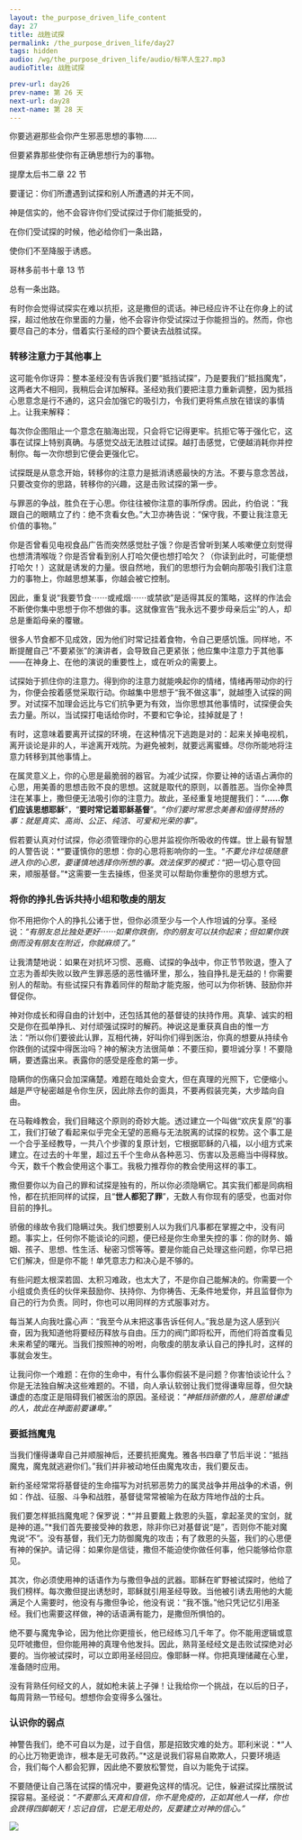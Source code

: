 ```yaml
---
layout: the_purpose_driven_life_content
day: 27
title: 战胜试探
permalink: /the_purpose_driven_life/day27
tags: hidden
audio: /wg/the_purpose_driven_life/audio/标竿人生27.mp3
audioTitle: 战胜试探

prev-url: day26
prev-name: 第 26 天
next-url: day28
next-name: 第 28 天
---
```


<div class="center script poem">
<p>你要逃避那些会你产生邪恶思想的事物……</p>
<p>但要紧靠那些使你有正确思想行为的事物。</p>
<p class="sp-verse">提摩太后书二章 22 节</p>
</div>
<div class="center script poem">
<p>要谨记：你们所遭遇到试探和别人所遭遇的并无不同，</p>
<p>神是信实的，他不会容许你们受试探过于你们能抵受的，</p>
<p>在你们受试探的时候，他必给你们一条出路，</p>
<p>使你们不至降服于诱惑。</p>
<p>哥林多前书十章 13 节</p>
</div>
<p class="first">总有一条出路。</p>

有时你会觉得试探实在难以抗拒，这是撒但的谎话。神已经应许不让在你身上的试探，超过他放在你里面的力量，他不会容许你受试探过于你能担当的。然而，你也要尽自己的本分，借着实行圣经的四个要诀去战胜试探。

### 转移注意力于其他事上

这可能令你讶异：整本圣经没有告诉我们要“抵挡试探”，乃是要我们“抵挡魔鬼”，这两者大不相同，我稍后会详加解释。圣经劝我们要把注意力重新调整，因为抵挡心思意念是行不通的，这只会加强它的吸引力，令我们更将焦点放在错误的事情上。让我来解释：

每次你企图阻止一个意念在脑海出现，只会将它记得更牢。抗拒它等于强化它，这事在试探上特别真确。与感觉交战无法胜过试探。越打击感觉，它便越消耗你并控制你。每一次你想到它便会更强化它。

试探既是从意念开始，转移你的注意力是抵消诱惑最快的方法。不要与意念苦战，只要改变你的思路，转移你的兴趣，这是击败试探的第一步。

与罪恶的争战，胜负在于心思。你往往被你注意的事所俘虏。因此，约伯说：“我跟自己的眼睛立了约：绝不贪看女色。”大卫亦祷告说：“保守我，不要让我注意无价值的事物。”

你是否曾看见电视食品广告而突然感觉肚子饿？你是否曾听到某人咳嗽便立刻觉得也想清清喉咙？你是否曾看到别人打哈欠便也想打哈欠？（你读到此时，可能便想打哈欠！）这就是诱发的力量。很自然地，我们的思想行为会朝向那吸引我们注意力的事物上，你越思想某事，你越会被它控制。

因此，重复说“我要节食⋯⋯或戒烟⋯⋯或禁欲”是适得其反的策略，这样的作法会不断使你集中思想于你不想做的事。这就像宣告“我永远不要步母亲后尘”的人，却总是重蹈母亲的覆辙。

很多人节食都不见成效，因为他们时常记挂着食物，令自己更感饥饿。同样地，不断提醒自己“不要紧张”的演讲者，会导致自己更紧张；他应集中注意力于其他事——在神身上、在他的演说的重要性上，或在听众的需要上。

试探始于抓住你的注意力。得到你的注意力就能唤起你的情绪，情绪再带动你的行为，你便会按着感觉采取行动。你越集中思想于“我不做这事”，就越堕入试探的网罗。对试探不加理会远比与它们抗争更为有效，当你思想其他事情时，试探便会失去力量。所以，当试探打电话给你时，不要和它争论，挂掉就是了！

有时，这意味着要离开试探的环境，在这种情况下逃跑是对的：起来关掉电视机，离开谈论是非的人，半途离开戏院。为避免被刺，就要远离蜜蜂。尽你所能地将注意力转移到其他事情上。

在属灵意义上，你的心思是最脆弱的器官。为减少试探，你要让神的话语占满你的心思，用美善的思想击败不良的思想。这就是取代的原则，以善胜恶。当你全神贯注在某事上，撒但便无法吸引你的注意力。故此，圣经重复地提醒我们：“**……你们应该思想耶稣**”，“**要时常记着耶稣基督**”。*“你们要时常思念美善和值得赞扬的事：就是真实、高尚、公正、纯洁、可爱和光荣的事”。*

假若要认真对付试探，你必须管理你的心思并监视你所吸收的传媒。世上最有智慧的人警告说：*“要谨慎你的思想：你的心思将影响你的一生。“*不要允许垃圾随意进入你的心思，要谨慎地选择你所想的事。效法保罗的模式：*“把一切心意夺回来，顺服基督。”*这需要一生去操练，但圣灵可以帮助你重整你的思想方式。

### 将你的挣扎告诉共持小组和敬虔的朋友

你不用把你个人的挣扎公诸于世，但你必须至少与一个人作坦诚的分享。圣经说：*“有朋友总比独处更好⋯⋯如果你跌倒，你的朋友可以扶你起来；但如果你跌倒而没有朋友在附近，你就麻烦了。”*

让我清楚地说：如果在对抗坏习惯、恶瘾、试探的争战中，你正节节败退，堕入了立志为善却失败以致产生罪恶感的恶性循环里，那么，独自挣扎是无益的！你需要别人的帮助。有些试探只有靠着同伴的帮助才能克服，他可以为你祈铸、鼓励你并督促你。

神对你成长和得自由的计划中，还包括其他的基督徒的扶持作用。真挚、诚实的相交是你在孤单挣扎、对付顽强试探时的解药。神说这是重获真自由的惟一方法：“所以你们要彼此认罪，互相代祷，好叫你们得到医治，你真的想要从持续令你跌倒的试探中得医治吗？神的解決方法很简单：不要压抑，要坦诚分享！不要隐瞒，要透露出来。表露你的感受是痊愈的第一步。

隐瞒你的伤痛只会加深痛楚。难题在暗处会变大，但在真理的光照下，它便缩小。越是严守秘密越是令你生厌，因此除去你的面具，不要再假装完美，大步踏向自由。

在马鞍峰教会，我们目睹这个原则的奇妙大能。透过建立一个叫做“欢庆复原”的事工，我们打破了看起来似乎完全无望的恶瘾与无法脱离的试探的权势。这个事工是一个合乎圣经教导，一共八个步骤的复原计划，它根据耶稣的八福，以小组方式来建立。在过去的十年里，超过五千个生命从各种恶习、伤害以及恶瘾当中得释放。今天，数千个教会使用这个事工。我极力推荐你的教会使用这样的事工。

撒但要你以为自己的罪和试探是独有的，所以你必须隐瞒它。其实我们都是同病相怜，都在抗拒同样的试探，且“**世人都犯了罪**”，无数人有你现有的感受，也面对你目前的挣扎。

骄傲的缘故令我们隐瞒过失。我们想要别人以为我们凡事都在掌握之中，没有问题。事实上，任何你不能谈论的问题，便已经是你生命里失控的事：你的财务、婚姻、孩子、思想、性生活、秘密习惯等等。要是你能自己处理这些问题，你早已把它们解决，但是你不能！单凭意志力和决心是不够的。

有些问题太根深若固、太积习难政，也太大了，不是你自己能解决的。你需要一个小组或负责任的伙伴来鼓励你、扶持你、为你祷告、无条件地爱你，并且监督你为自己的行为负责。同时，你也可以用同样的方式服事对方。

每当某人向我吐露心声：“我至今从末把这事告诉任何人。”我总是为这人感到兴奋，因为我知道他将要经历释放与自由。压力的阀门即将松开，而他们将首度看见未来希望的曙光。当我们按照神的吩咐，向敬虔的朋友承认自己的挣扎时，这样的事就会发生。

让我问你一个难题：在你的生命中，有什么事你假装不是问题？你害怕谈论什么？你是无法独自解决这些难题的。不错，向人承认软弱让我们觉得谦卑屈尊，但欠缺谦虚的态度正是阻碍我们被医治的原因。圣经说：*“神抵挡骄傲的人，施恩给谦虚的人，故此在神面前要谦卑。”*

### 要抵挡魔鬼

当我们懂得谦卑自己并顺服神后，还要抗拒魔鬼。雅各书四章了节后半说：“抵挡魔鬼，魔鬼就逃避你们。”我们并非被动地任由魔鬼攻击，我们要反击。

新约圣经常常将基督徒的生命描写为对抗邪恶势力的属灵战争并用战争的术语，例如：作战、征服、斗争和战胜，基督徒常常被喻为在敌方阵地作战的士兵。

我们要怎样抵挡魔鬼呢？保罗说：*“并且要戴上救恩的头盔，拿起圣灵的宝剑，就是神的道。”*我们首先要接受神的救恩，除非你已对基督说“是”，否则你不能对魔鬼说“不”。没有基督，我们无力防御魔鬼的攻击；有了救恩的头盔，我们的心思便有神的保护。请记得：如果你是信徒，撒但不能迫使你做任何事，他只能够给你意见。

其次，你必须使用神的话语作为与撒但争战的武器。耶稣在旷野被试探时，他给了我们榜样。每次撒但提出诱愁时，耶稣就引用圣经导致。当他被引诱去用他的大能满足个人需要时，他没有与撒但争论，他没有说：“我不饿。”他只凭记忆引用圣经。我们也需要这样做，神的话语满有能力，是撒但所惧怕的。

绝不要与魔鬼争论，因为他比你更擅长，他已经练习几千年了。你不能用逻辑或意见吓唬撒但，但你能用神的真理令他发抖。因此，熟背圣经经文是击败试探绝对必要的。当你被试探时，可以立即用圣经回应。像耶稣一样。你把真理储藏在心里，准备随时应用。

没有背熟任何经文的人，就如枪未装上子弹！让我给你一个挑战，在以后的日子，每周背熟一节经句。想想你会变得多么强壮。

### 认识你的弱点

神警告我们，绝不可自以为是，过于自信，那是招致灾难的处方。耶利米说：*“人的心比万物更诡诈，根本是无可救药。”*这是说我们容易自欺欺人，只要环境适合，我们每个人都会犯罪，因此绝不要放松警觉，自以为能免于试探。

不要随便让自己落在试探的情况中，要避免这样的情况。记住，躲避试探比摆脱试探容易。圣经说：*“不要那么天真和自信，你不是免疫的，正如其他人一样，你也会跌得四脚朝天！忘记自信，它是无用处的，反要建立对神的信心。”*

<div class="article-img-wrapper">
  <img src="https://typora-1259024198.cos.ap-beijing.myqcloud.com/wg/the_purpose_driven_life/image/day27_card.jpg">
</div>
